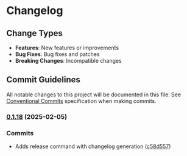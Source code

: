 # Changelog

## Change Types

- **Features**: New features or improvements
- **Bug Fixes**: Bug fixes and patches
- **Breaking Changes**: Incompatible changes

## Commit Guidelines

All notable changes to this project will be documented in this file. See [Conventional Commits](https://www.conventionalcommits.org/) specification when making commits.

### [0.1.18](https://github.com/sichang824/RustyTag/compare/0.1.17...0.1.18) (2025-02-05)

### Commits

* Adds release command with changelog generation ([c58d557](https://github.com/sichang824/RustyTag/commit/c58d55787e1f64beca374b162c66b9e5ffaff2b6))

